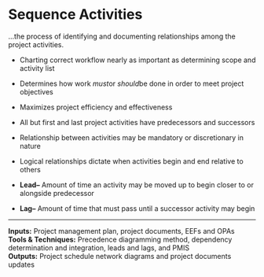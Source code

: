 # Sequence Activities

…the process of identifying and documenting relationships among the project activities. 

- Charting correct workflow nearly as important as determining scope and activity list 
- Determines how work *must*or *should*be done in order to meet project objectives 
- Maximizes project efficiency and effectiveness 
- All but first and last project activities have predecessors and successors 
- Relationship between activities may be mandatory or discretionary in nature 
- Logical relationships dictate when activities begin and end relative to others 

- **Lead–** Amount of time an activity may be moved up to begin closer to or alongside predecessor 
- **Lag–** Amount of time that must pass until a successor activity may begin 

---

**Inputs:** Project management plan, project documents, EEFs and OPAs     
**Tools & Techniques:** Precedence diagramming method, dependency determination and integration, leads and lags, and PMIS    
**Outputs:** Project schedule network diagrams and project documents updates    